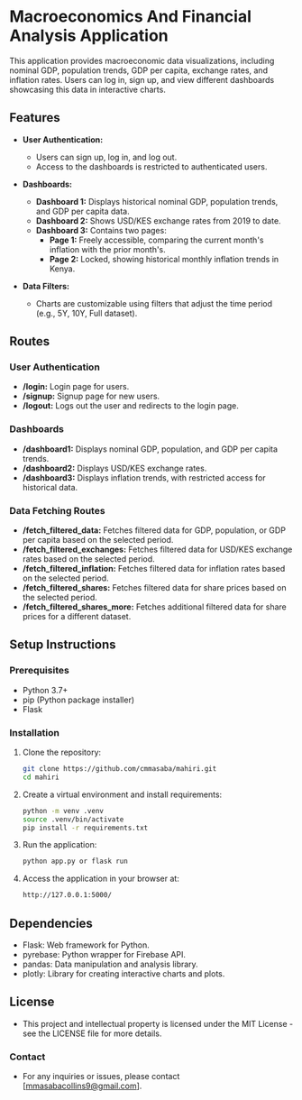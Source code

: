 # Macroeconomics And Financial Analysis Application

This application provides macroeconomic data visualizations, including nominal GDP, population trends, GDP per capita, exchange rates, and inflation rates. Users can log in, sign up, and view different dashboards showcasing this data in interactive charts.

## Features

- **User Authentication:** 
  - Users can sign up, log in, and log out.
  - Access to the dashboards is restricted to authenticated users.

- **Dashboards:**
  - **Dashboard 1:** Displays historical nominal GDP, population trends, and GDP per capita data.
  - **Dashboard 2:** Shows USD/KES exchange rates from 2019 to date.
  - **Dashboard 3:** Contains two pages:
    - **Page 1:** Freely accessible, comparing the current month's inflation with the prior month's.
    - **Page 2:** Locked, showing historical monthly inflation trends in Kenya.

- **Data Filters:**
  - Charts are customizable using filters that adjust the time period (e.g., 5Y, 10Y, Full dataset).
  
## Routes

### User Authentication

- **/login:** Login page for users.
- **/signup:** Signup page for new users.
- **/logout:** Logs out the user and redirects to the login page.

### Dashboards

- **/dashboard1:** Displays nominal GDP, population, and GDP per capita trends.
- **/dashboard2:** Displays USD/KES exchange rates.
- **/dashboard3:** Displays inflation trends, with restricted access for historical data.

### Data Fetching Routes

- **/fetch_filtered_data:** Fetches filtered data for GDP, population, or GDP per capita based on the selected period.
- **/fetch_filtered_exchanges:** Fetches filtered data for USD/KES exchange rates based on the selected period.
- **/fetch_filtered_inflation:** Fetches filtered data for inflation rates based on the selected period.
- **/fetch_filtered_shares:** Fetches filtered data for share prices based on the selected period.
- **/fetch_filtered_shares_more:** Fetches additional filtered data for share prices for a different dataset.

## Setup Instructions

### Prerequisites

- Python 3.7+
- pip (Python package installer)
- Flask

### Installation

1. Clone the repository:

   ```bash
   git clone https://github.com/cmmasaba/mahiri.git
   cd mahiri

2. Create a virtual environment and install requirements:

   ```bash
   python -m venv .venv
   source .venv/bin/activate
   pip install -r requirements.txt

3. Run the application:

   ```bash
   python app.py or flask run

4. Access the application in your browser at:

   ```bash
   http://127.0.0.1:5000/

## Dependencies
- Flask: Web framework for Python.
- pyrebase: Python wrapper for Firebase API.
- pandas: Data manipulation and analysis library.
- plotly: Library for creating interactive charts and plots.

## License
- This project and intellectual property is licensed under the MIT License - see the LICENSE file for more details. 

### Contact
- For any inquiries or issues, please contact [mmasabacollins9@gmail.com].